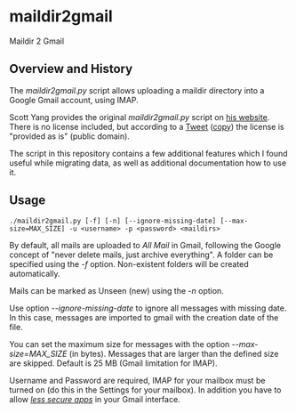# maildir2gmail

Maildir 2 Gmail

## Overview and History

The _maildir2gmail.py_ script allows uploading a maildir directory into a Google Gmail account, using IMAP.

Scott Yang provides the original _maildir2gmail.py_ script on [his website](https://scott.yang.id.au/2009/01/migrate-emails-maildir-gmail.html). There is no license included, but according to a [Tweet](https://twitter.com/scottyang/status/794141870934720512) ([copy](./Twitter_2016-11-03.png)) the license is "provided as is" (public domain).

The script in this repository contains a few additional features which I found useful while migrating data, as well as additional documentation how to use it.

## Usage

```
./maildir2gmail.py [-f] [-n] [--ignore-missing-date] [--max-size=MAX_SIZE] -u <username> -p <password> <maildirs>
```

By default, all mails are uploaded to _All Mail_ in Gmail, following the Google concept of "never delete mails, just archive everything".
A folder can be specified using the _-f_ option. Non-existent folders will be created automatically.

Mails can be marked as Unseen (new) using the _-n_ option.

Use option _--ignore-missing-date_ to ignore all messages with missing date. In this case, messages are imported to gmail with the creation date of the file.

You can set the maximum size for messages with the option _--max-size=MAX_SIZE_ (in bytes). Messages that are larger than the defined size are skipped. Default is 25 MB (Gmail limitation for IMAP).

Username and Password are required, IMAP for your mailbox must be turned on (do this in the Settings for your mailbox). In addition you have to allow [_less secure apps_](https://support.google.com/accounts/answer/6010255) in your Gmail interface.
